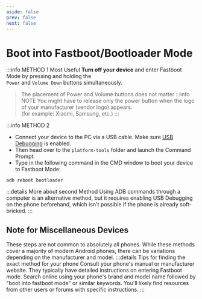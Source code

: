 ```yaml
---
aside: false
prev: false
next: false
---
```


# Boot into Fastboot/Bootloader Mode
:::info METHOD 1 <Badge type="tip">Most Useful</Badge>
**Turn off your device** and enter Fastboot Mode by pressing and holding the\
 `Power` and `Volume Down` buttons simultaneously.
> The placement of Power and Volume buttons does not matter
:::info NOTE
You might have to release only the power button when the logo of your manufacturer (vendor logo) appears.\
(for example: Xiaomi, Samsung, etc.)
:::


:::info METHOD 2
* Connect your device to the PC via a USB cable. Make sure [USB Debugging](/custom-rom-guide/common/usb-debugging) is enabled.
* Then head over to the `platform-tools` folder and launch the Command Prompt.
* Type in the following command in the CMD window to boot your device to Fastboot Mode:
```
adb reboot bootloader
```
:::details More about second Method
Using ADB commands through a computer is an alternative method, but it requires enabling USB Debugging on the phone beforehand, which isn't possible if the phone is already soft-bricked.
:::



## Note for Miscellaneous Devices 
These steps are not common to absolutely all phones. While these methods cover a majority of modern Android phones, there can be variations depending on the manufacturer and model.
:::details Tips for finding the exact method for your phone
Consult your phone's manual or manufacturer website. They typically have detailed instructions on entering Fastboot mode.
Search online using your phone's brand and model name followed by "boot into fastboot mode" or similar keywords. You'll likely find resources from other users or forums with specific instructions.
:::